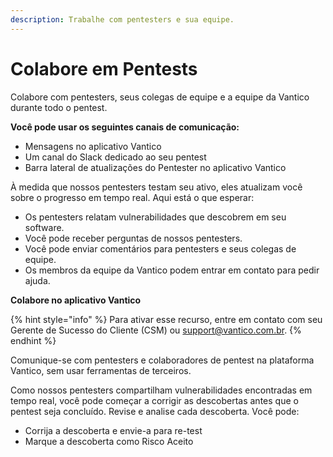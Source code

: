 ```yaml
---
description: Trabalhe com pentesters e sua equipe.
---
```


# Colabore em Pentests

Colabore com pentesters, seus colegas de equipe e a equipe da Vantico durante todo o pentest.



**Você pode usar os seguintes canais de comunicação:**

* Mensagens no aplicativo Vantico
* Um canal do Slack dedicado ao seu pentest
* Barra lateral de atualizações do Pentester no aplicativo Vantico

À medida que nossos pentesters testam seu ativo, eles atualizam você sobre o progresso em tempo real. Aqui está o que esperar:

* Os pentesters relatam vulnerabilidades que descobrem em seu software.
* Você pode receber perguntas de nossos pentesters.
* Você pode enviar comentários para pentesters e seus colegas de equipe.
* Os membros da equipe da Vantico podem entrar em contato para pedir ajuda.



**Colabore no aplicativo Vantico**

{% hint style="info" %}
Para ativar esse recurso, entre em contato com seu Gerente de Sucesso do Cliente (CSM) ou [support@vantico.com.br](mailto:support@vantico.com.br).
{% endhint %}

Comunique-se com pentesters e colaboradores de pentest na plataforma Vantico, sem usar ferramentas de terceiros.





Como nossos pentesters compartilham vulnerabilidades encontradas em tempo real, você pode começar a corrigir as descobertas antes que o pentest seja concluído. Revise e analise cada descoberta. Você pode:

* Corrija a descoberta e envie-a para re-test
* Marque a descoberta como Risco Aceito

